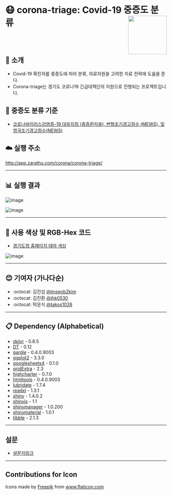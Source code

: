 
# :mask: corona-triage: Covid-19 중증도 분류 <img src = 'https://user-images.githubusercontent.com/6457691/76746412-d1d1ff80-67ba-11ea-9b19-2306531ab9a0.png' width = 120 align = 'right'></img>

<br>
<br>


## :pushpin: 소개

- Covid-19 확진자를 중증도에 따라 분류, 의료자원을 고려한 치료 전략에 도움을 준다.
- Corona-triage는 경기도 코로나19 긴급대책단의 지원으로 진행되는 프로젝트입니다. 

## :memo: 중증도 분류 기준 

- [코로나바이러스감염증-19 대응지침 (중증환자용), 변형조기경고점수 (MEWS), 및 영국조기경고점수(NEWS)](http://ncov.mohw.go.kr/guideBoardView.do?brdId=3&brdGubun=35&dataGubun=&ncvContSeq=733&contSeq=733)

## :cloud: 실행 주소
http://app.zarathu.com/corona/corona-triage/

------

## :bar_chart: 실행 결과 

![image](https://user-images.githubusercontent.com/6457691/76766387-4157e700-67db-11ea-9d54-2b380006fa90.png)

![image](https://user-images.githubusercontent.com/6457691/76766436-559be400-67db-11ea-8175-d23e5b3c5c9a.png)

------

## :art: 사용 색상 및 RGB-Hex 코드

- [경기도청 홈페이지 테마 색상](gg.go.kr)

![image](https://user-images.githubusercontent.com/6457691/76739706-f4aae680-67af-11ea-8dc8-419834f3e502.png)

------

## :blush: 기여자 (가나다순)

* :octocat: 김진섭 [@jinseob2kim](https://github.com/jinseob2kim)
* :octocat: 김진환 [@jhk0530](https://github.com/jhk0530)
* :octocat: 탁온식 [@takos1026](https://github.com/takos1026)

------

## :clipboard: Dependency (Alphabetical)
* [dplyr](https://dplyr.tidyverse.org/) - 0.8.5
* [DT](https://rstudio.github.io/DT/) - 0.12
* [gargle](https://github.com/r-lib/gargle) - 0.4.0.9003
* [ggplot2](https://ggplot2.tidyverse.org/) - 3.3.0
* [googlesheets4](https://googlesheets4.tidyverse.org/) - 0.1.0
* [gridExtra](https://cran.r-project.org/web/packages/gridExtra/) - 2.3
* [highcharter](http://jkunst.com/highcharter/) - 0.7.0
* [htmltools](https://github.com/rstudio/htmltools) - 0.4.0.9003
* [lubridate](https://lubridate.tidyverse.org/) - 1.7.4
* [readxl](https://readxl.tidyverse.org/) - 1.3.1
* [shiny](https://shiny.rstudio.com/) - 1.4.0.2
* [shinyjs](https://deanattali.com/shinyjs) - 1.1
* [shinymanager](https://datastorm-open.github.io/shinymanager/) - 1.0.200
* [shinymaterial](https://ericrayanderson.github.io/shinymaterial/) - 1.0.1
* [tibble](https://tibble.tidyverse.org/) - 2.1.3

------

## 설문
 - [설문지링크](https://forms.gle/T9hyjmJY7euhrYrS8)

------

## Contributions for Icon

Icons made by <a href="https://www.flaticon.com/authors/freepik" title="Freepik">Freepik</a> from <a href="https://www.flaticon.com/" title="Flaticon"> www.flaticon.com</a>
